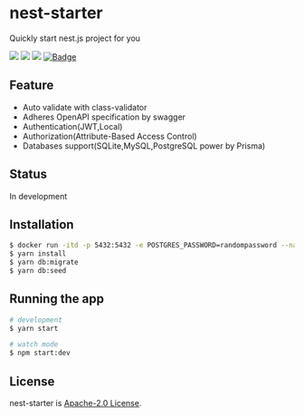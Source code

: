 
# nest-starter
Quickly start nest.js project for you

<p>
  <a href="https://circleci.com/gh/huangyanxiong01/nest-starter"><img src="https://img.shields.io/badge/License-Apache%202.0-brightgreen.svg"></a>
  <a href="https://github.com/huangyanxiong01/nest-starter/actions/workflows/test.yml"><img src="https://github.com/huangyanxiong01/nest-starter/actions/workflows/test.yml/badge.svg"></a>
  <a href="https://github.com/huangyanxiong01/nest-starter/actions/workflows/e2e.yml"><img src="https://github.com/huangyanxiong01/nest-starter/actions/workflows/e2e.yml/badge.svg"></a>
  <a href="https://app.codecov.io/gh/huangyanxiong01/nest-starter"><img class="notice-badge" src="https://codecov.io/gh/huangyanxiong01/nest-starter/branch/main/graphs/badge.svg?branch=main" alt="Badge"></a>
</p>

## Feature
  - Auto validate with class-validator
  - Adheres OpenAPI specification by swagger
  - Authentication(JWT,Local)
  - Authorization(Attribute-Based Access Control)
  - Databases support(SQLite,MySQL,PostgreSQL power by Prisma)

## Status
In development

## Installation


```bash
$ docker run -itd -p 5432:5432 -e POSTGRES_PASSWORD=randompassword --name postgres  postgres
$ yarn install
$ yarn db:migrate
$ yarn db:seed
```

## Running the app

```bash
# development
$ yarn start

# watch mode
$ npm start:dev

```

## License

nest-starter is [Apache-2.0 License](LICENSE).
